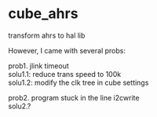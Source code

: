 # cube_ahrs
transform ahrs to hal lib

However, I came with several probs:

prob1. jlink timeout  
 solu1.1: reduce trans speed to 100k    
 solu1.2: modify the clk tree in cube settings 

prob2. program stuck in the line i2cwrite  
solu2.?
